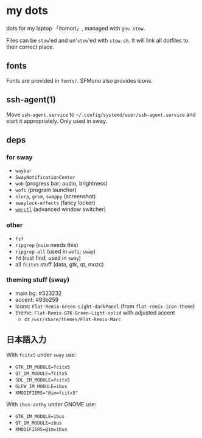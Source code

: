 # my dots

dots for my laptop 「itomori」, managed with `gnu stow`.

Files can be `stow`'ed and un'`stow`'ed with `stow.sh`.
It will link all dotfiles to their correct place.

## fonts
Fonts are provided in `fonts/`.
SFMono also provides icons.

## ssh-agent(1)
Move `ssh-agent.service` to `~/.config/systemd/user/ssh-agent.service`
and start it appropriately.
Only used in sway.

## deps
### for sway
+ `waybar`
+ `SwayNotificationCenter`
+ `wob` (progress bar; audio, brightness)
+ `wofi` (program launcher) 
+ `slurp`, `grim`, `swappy` (screenshot)
+ `swaylock-effects` (fancy locker)
+ [`wmrctl`](https://git.sr.ht/~brocellous/wlrctl) (advanced window switcher)

### other
+ `fzf`
+ `ripgrep` (`nvim` needs this)
+ `ripgrep-all` (used in `wofi`; `sway`)
+ `fd` (rust find; used in `sway`)
+ all `fcitx5` stuff (data, gtk, qt, mozc)

### theming stuff (sway)
+ main bg: #323232
+ accent: #93b259
+ icons: `Flat-Remix-Green-Light-darkPanel` (from `flat-remix-icon-theme`)
+ theme: `Flat-Remix-GTK-Green-Light-solid` with adjusted accent
  + or `/usr/share/themes/Flat-Remix-Marc`

## 日本語入力
With `fcitx5` under `sway` use:
+ `GTK_IM_MODULE=fcitx5`
+ `QT_IM_MODULE=fcitx5`
+ `SDL_IM_MODULE=fcitx5`
+ `GLFW_IM_MODULE=ibus`
+ `XMODIFIERS="@im=fcitx5"`

With `ibus-anthy` under GNOME use:
+ `GTK_IM_MODULE=ibus`
+ `QT_IM_MODULE=ibus`
+ `XMODIFIERS=@im=ibus`
